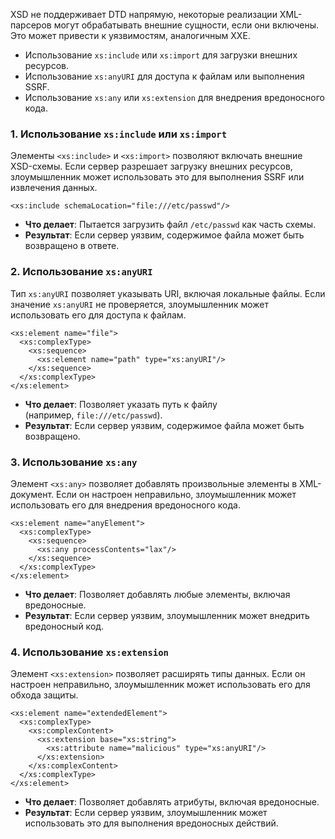 XSD не поддерживает DTD напрямую, некоторые реализации XML-парсеров могут обрабатывать внешние сущности, если они включены. Это может привести к уязвимостям, аналогичным XXE.

- Использование `xs:include` или `xs:import` для загрузки внешних ресурсов.
- Использование `xs:anyURI` для доступа к файлам или выполнения SSRF.
- Использование `xs:any` или `xs:extension` для внедрения вредоносного кода.


### **1. Использование `xs:include` или `xs:import`**
Элементы `<xs:include>` и `<xs:import>` позволяют включать внешние XSD-схемы. Если сервер разрешает загрузку внешних ресурсов, злоумышленник может использовать это для выполнения SSRF или извлечения данных.
```
<xs:include schemaLocation="file:///etc/passwd"/>
```
- **Что делает**: Пытается загрузить файл `/etc/passwd` как часть схемы.
- **Результат**: Если сервер уязвим, содержимое файла может быть возвращено в ответе.

### **2. Использование `xs:anyURI`**
Тип `xs:anyURI` позволяет указывать URI, включая локальные файлы. Если значение `xs:anyURI` не проверяется, злоумышленник может использовать его для доступа к файлам.
```
<xs:element name="file">
  <xs:complexType>
    <xs:sequence>
      <xs:element name="path" type="xs:anyURI"/>
    </xs:sequence>
  </xs:complexType>
</xs:element>
```
- **Что делает**: Позволяет указать путь к файлу (например, `file:///etc/passwd`). 
- **Результат**: Если сервер уязвим, содержимое файла может быть возвращено.

### **3. Использование `xs:any`**
Элемент `<xs:any>` позволяет добавлять произвольные элементы в XML-документ. Если он настроен неправильно, злоумышленник может использовать его для внедрения вредоносного кода.
```
<xs:element name="anyElement">
  <xs:complexType>
    <xs:sequence>
      <xs:any processContents="lax"/>
    </xs:sequence>
  </xs:complexType>
</xs:element>
```
- **Что делает**: Позволяет добавлять любые элементы, включая вредоносные.
- **Результат**: Если сервер уязвим, злоумышленник может внедрить вредоносный код.

### **4. Использование `xs:extension`**
Элемент `<xs:extension>` позволяет расширять типы данных. Если он настроен неправильно, злоумышленник может использовать его для обхода защиты.
```
<xs:element name="extendedElement">
  <xs:complexType>
    <xs:complexContent>
      <xs:extension base="xs:string">
        <xs:attribute name="malicious" type="xs:anyURI"/>
      </xs:extension>
    </xs:complexContent>
  </xs:complexType>
</xs:element>
```
- **Что делает**: Позволяет добавлять атрибуты, включая вредоносные.
- **Результат**: Если сервер уязвим, злоумышленник может использовать это для выполнения вредоносных действий.